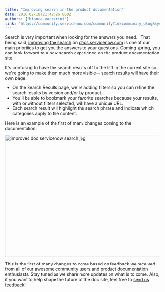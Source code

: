 ```yaml
---
title: "Improving search in the product documentation"
date: 2016-02-18T21:42:26.000Z
authors: ["bianca.vaccarini"]
link: "https://community.servicenow.com/community?id=community_blog&sys_id=a6dd2ae9dbd0dbc01dcaf3231f9619a0"
---
```

<p>Search is very important when looking for the answers you need.   That being said, <a title="" _jive_internal="true" href="/community?id=community_blog&sys_id=5e7d6269dbd0dbc01dcaf3231f9619bf">improving the search</a> on <a title="ocs.servicenow.com/common/reference/Welcome.html" href="https://docs.servicenow.com/common/reference/Welcome.html">docs.servicenow.com</a> is one of our main priorities to get you the answers to your questions. Coming spring, you can look forward to a new search experience on the product documentation site.</p><p></p><p>It's confusing to have the search results off to the left in the current site so we're going to make them much more visible-- search results will have their own page.</p><ul><li>On the Search Results page, we're adding filters so you can refine the search results by version and/or by product.</li><li>You'll be able to bookmark your favorite searches because your results, with or without filters selected, will have a unique URL.</li><li>Each search result will highlight the search phrase and indicate which categories apply to the content.</li></ul><p></p><p>Here is an example of the first of many changes coming to the documentation:</p><p><img   alt="improved doc servicenow search.jpg" class="image-1 jive-image" src="19d67bfddbd05704ed6af3231f961924.iix" style="width: 620px; height: 397px; display: block; margin-left: auto; margin-right: auto;"/></p><p>This is the first of many changes to come based on feedback we received from all of our awesome community users and product documentation enthusiasts. Stay tuned as we share more updates on what is to come. Also, if you want to help shape the future of the doc site, feel free to <a title="" _jive_internal="true" href="/community?id=community_blog&sys_id=a40e2a2ddbd0dbc01dcaf3231f9619f2">send us feedback!</a></p>